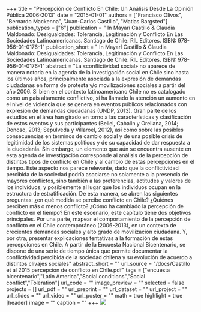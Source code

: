 +++
title = "Percepción de Conflicto En Chile: Un Análisis Desde La Opinión Pública 2006-2013"
date = "2015-01-01"
authors = ["Francisco Olivos", "Bernardo Mackenna", "Juan-Carlos Castillo", "Matias Bargsted"]
publication_types = ["6"]
publication = " In Mayarí Castillo & Claudia Maldonado: Desigualdades: Tolerancia, Legitimación y Conflicto En Las Sociedades Latinoamericanas.  Santiago de Chile: RIL Editores. ISBN: 978-956-01-0176-1"
publication_short = " In Mayarí Castillo & Claudia Maldonado: Desigualdades: Tolerancia, Legitimación y Conflicto En Las Sociedades Latinoamericanas.  Santiago de Chile: RIL Editores. ISBN: 978-956-01-0176-1"
abstract = "La «conflictividad social» no aparece de manera notoria en la agenda de la investigación social en Chile sino hasta los últimos años, principalmente asociada a la expresión de demandas ciudadanas en forma de protesta y/o movilizaciones sociales a partir del año 2006. Si bien en el contexto latinoamericano Chile no es catalogado como un país altamente conflictivo, sí ha llamado la atención un aumento en el nivel de violencia que se genera en eventos públicos relacionados con expresión de demandas ciudadanas (UNDP, 2013). Gran parte de los estudios en el área han girado en torno a las características y clasificación de estos eventos y sus participantes (Bellei, Cabalin y Orellana, 2014; Donoso, 2013; Sepúlveda y Villaroel, 2012), así como sobre las posibles consecuencias en términos de cambio social y de una posible crisis de legitimidad de los sistemas políticos y de su capacidad de dar respuesta a la ciudadanía. Sin embargo, un elemento que aún se encuentra ausente en esta agenda de investigación corresponde al análisis de la percepción de distintos tipos de conflicto en Chile y al cambio de estas percepciones en el tiempo. Este aspecto nos parece relevante, dado que la conflictividad percibida de la sociedad podría asociarse no solamente a la presencia de mayores conflictos, sino también a las preferencias, actitudes y valores de los individuos, y posiblemente al lugar que los individuos ocupan en la estructura de estratificación. De esta manera, se abren las siguientes preguntas: ¿en qué medida se percibe conflicto en Chile? ¿Quiénes perciben más o menos conflicto? ¿Cómo ha cambiado la percepción de conflicto en el tiempo? En este escenario, este capítulo tiene dos objetivos principales. Por una parte, mapear el comportamiento de la percepción de conflicto en el Chile contemporáneo (2006-2013), en un contexto de crecientes demandas sociales y alto grado de movilización ciudadana. Y, por otra, presentar explicaciones tentativas a la formación de estas percepciones en Chile. A partir de la Encuesta Nacional Bicentenario, se dispone de una serie de tiempo única que permite documentar la conflictividad percibida de la sociedad chilena y su evolución de acuerdo a distintos clivajes sociales"
abstract_short = ""
url_source = "/docs/Castillo et al 2015 percepción de conflicto en Chile.pdf"
tags = ["encuesta bicentenario","Latin America","Social conditions","Social conflict","Toleration"]
url_code = ""
image_preview = ""
selected = false
projects = []
url_pdf = ""
url_preprint = ""
url_dataset = ""
url_project = ""
url_slides = ""
url_video = ""
url_poster = ""
math = true
highlight = true
[header]
image = ""
caption = ""
+++
![](https://rileditores.com/internacional/wp-content/uploads/2020/03/9789560101761-1-scaled.jpg)
